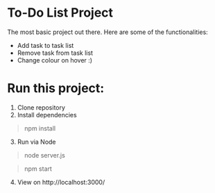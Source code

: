 # To-Do List Project

The most basic project out there. Here are some of the functionalities:
* Add task to task list
* Remove task from task list
* Change colour on hover :)

# Run this project:

1. Clone repository
2. Install dependencies
> npm install
3. Run via Node
> node server.js

> npm start
4. View on http://localhost:3000/
